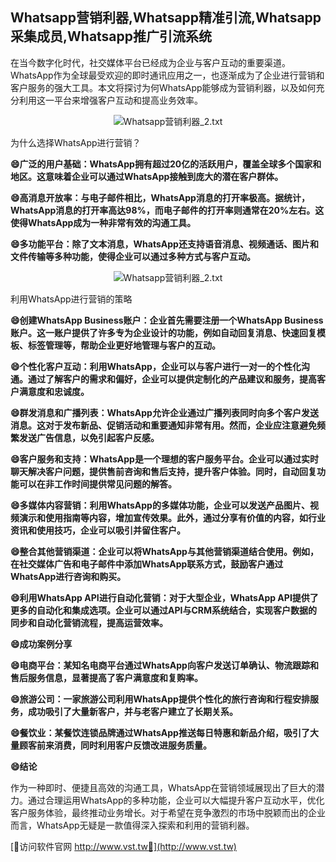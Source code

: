 ## **Whatsapp营销利器,Whatsapp精准引流,Whatsapp采集成员,Whatsapp推广引流系统**

在当今数字化时代，社交媒体平台已经成为企业与客户互动的重要渠道。WhatsApp作为全球最受欢迎的即时通讯应用之一，也逐渐成为了企业进行营销和客户服务的强大工具。本文将探讨为何WhatsApp能够成为营销利器，以及如何充分利用这一平台来增强客户互动和提高业务效率。

 <center><img src="https://vst.tw/MP4/tuiguang/png/7.png" alt="Whatsapp营销利器_2.txt"></center>

为什么选择WhatsApp进行营销？

**😄广泛的用户基础：WhatsApp拥有超过20亿的活跃用户，覆盖全球多个国家和地区。这意味着企业可以通过WhatsApp接触到庞大的潜在客户群体。**

**😄高消息开放率：与电子邮件相比，WhatsApp消息的打开率极高。据统计，WhatsApp消息的打开率高达98%，而电子邮件的打开率则通常在20%左右。这使得WhatsApp成为一种非常有效的沟通工具。**

**😄多功能平台：除了文本消息，WhatsApp还支持语音消息、视频通话、图片和文件传输等多种功能，使得企业可以通过多种方式与客户互动。**

 <center><img src="https://vst.tw/MP4/tuiguang/png/8.png" alt="Whatsapp营销利器_2.txt"></center>

利用WhatsApp进行营销的策略

**😄创建WhatsApp Business账户：企业首先需要注册一个WhatsApp Business账户。这一账户提供了许多专为企业设计的功能，例如自动回复消息、快速回复模板、标签管理等，帮助企业更好地管理与客户的互动。**

**😄个性化客户互动：利用WhatsApp，企业可以与客户进行一对一的个性化沟通。通过了解客户的需求和偏好，企业可以提供定制化的产品建议和服务，提高客户满意度和忠诚度。**

**😄群发消息和广播列表：WhatsApp允许企业通过广播列表同时向多个客户发送消息。这对于发布新品、促销活动和重要通知非常有用。然而，企业应注意避免频繁发送广告信息，以免引起客户反感。**

**😄客户服务和支持：WhatsApp是一个理想的客户服务平台。企业可以通过实时聊天解决客户问题，提供售前咨询和售后支持，提升客户体验。同时，自动回复功能可以在非工作时间提供常见问题的解答。**

**😄多媒体内容营销：利用WhatsApp的多媒体功能，企业可以发送产品图片、视频演示和使用指南等内容，增加宣传效果。此外，通过分享有价值的内容，如行业资讯和使用技巧，企业可以吸引并留住客户。**

**😄整合其他营销渠道：企业可以将WhatsApp与其他营销渠道结合使用。例如，在社交媒体广告和电子邮件中添加WhatsApp联系方式，鼓励客户通过WhatsApp进行咨询和购买。**

**😄利用WhatsApp API进行自动化营销：对于大型企业，WhatsApp API提供了更多的自动化和集成选项。企业可以通过API与CRM系统结合，实现客户数据的同步和自动化营销流程，提高运营效率。**

**😄成功案例分享**

**😄电商平台：某知名电商平台通过WhatsApp向客户发送订单确认、物流跟踪和售后服务信息，显著提高了客户满意度和复购率。**

**😄旅游公司：一家旅游公司利用WhatsApp提供个性化的旅行咨询和行程安排服务，成功吸引了大量新客户，并与老客户建立了长期关系。**

**😄餐饮业：某餐饮连锁品牌通过WhatsApp推送每日特惠和新品介绍，吸引了大量顾客前来消费，同时利用客户反馈改进服务质量。**

**😄结论**

作为一种即时、便捷且高效的沟通工具，WhatsApp在营销领域展现出了巨大的潜力。通过合理运用WhatsApp的多种功能，企业可以大幅提升客户互动水平，优化客户服务体验，最终推动业务增长。对于希望在竞争激烈的市场中脱颖而出的企业而言，WhatsApp无疑是一款值得深入探索和利用的营销利器。


[👻访问软件官网 http://www.vst.tw👻](http://www.vst.tw)
